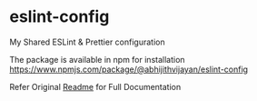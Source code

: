 # eslint-config

My Shared ESLint & Prettier configuration

The package is available in npm for installation
<https://www.npmjs.com/package/@abhijithvijayan/eslint-config>

Refer Original [Readme](https://github.com/onepassapp/@abhijithvijayan/eslint-config#readme) for Full Documentation

